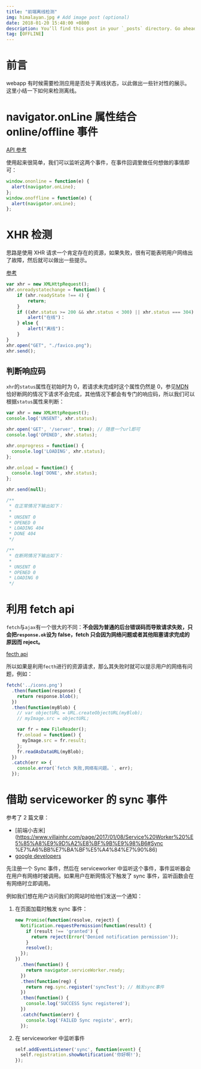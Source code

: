 ```yaml
---
title: "前端离线检测"
img: himalayan.jpg # Add image post (optional)
date: 2018-01-20 15:48:00 +0800
description: You’ll find this post in your `_posts` directory. Go ahead and edit it and re-build the site to see your changes. # Add post description (optional)
tag: [OFFLINE]
---
```


# 前言

webapp 有时候需要检测应用是否处于离线状态，以此做出一些针对性的展示。这里小结一下如何来检测离线。

# navigator.onLine 属性结合 online/offline 事件

[API 参考](https://developer.mozilla.org/en-US/docs/Web/API/NavigatorOnLine/Online_and_offline_events)

使用起来很简单，我们可以监听这两个事件，在事件回调里做任何想做的事情即可：

```js
window.ononline = function(e) {
  alert(navigator.onLine);
};
window.onoffline = function(e) {
  alert(navigator.onLine);
};
```

# XHR 检测

思路是使用 XHR 请求一个肯定存在的资源，如果失败，很有可能表明用户网络出了故障，然后就可以做出一些提示。

[参考](https://www.html5rocks.com/en/mobile/workingoffthegrid/#toc-xml-http-request)

```js
var xhr = new XMLHttpRequest();
xhr.onreadystatechange = function() {
    if (xhr.readyState !== 4) {
        return;
    }
    if ((xhr.status >= 200 && xhr.status < 300) || xhr.status === 304) {
        alert("在线")：
    } else {
        alert("离线")：
    }
}
xhr.open("GET", "./favico.png");
xhr.send();
```

## 判断响应码

`xhr`的`status`属性在初始时为 0，若请求未完成时这个属性仍然是 0，参见[MDN](https://developer.mozilla.org/zh-CN/docs/Web/API/XMLHttpRequest/status) 恰好断网的情况下请求不会完成，其他情况下都会有专门的响应码，所以我们可以根据`status`属性来判断：

```js
var xhr = new XMLHttpRequest();
console.log('UNSENT', xhr.status);

xhr.open('GET', '/server', true); // 随意一个url即可
console.log('OPENED', xhr.status);

xhr.onprogress = function() {
  console.log('LOADING', xhr.status);
};

xhr.onload = function() {
  console.log('DONE', xhr.status);
};

xhr.send(null);

/**
 * 在正常情况下输出如下：
 *
 * UNSENT 0
 * OPENED 0
 * LOADING 404
 * DONE 404
 */

/**
 * 在断网情况下输出如下：
 *
 * UNSENT 0
 * OPENED 0
 * LOADING 0
 */
```

# 利用 fetch api

`fetch`与`ajax`有一个很大的不同：**不会因为普通的后台错误码而导致请求失败，只会把`response.ok`设为 false，fetch 只会因为网络问题或者其他阻塞请求完成的原因而 reject。**

[fecth api](https://developer.mozilla.org/en-US/docs/Web/API/Fetch_API/Using_Fetch)

所以如果是利用`fecth`进行的资源请求，那么其失败时就可以提示用户的网络有问题，例如：

```js
fetch('../icons.png')
  .then(function(response) {
    return response.blob();
  })
  .then(function(myBlob) {
    // var objectURL = URL.createObjectURL(myBlob);
    // myImage.src = objectURL;

    var fr = new FileReader();
    fr.onload = function() {
      myImage.src = fr.result;
    };
    fr.readAsDataURL(myBlob);
  })
  .catch(err => {
    console.error(`fetch 失败,网络有问题。`, err);
  });
```

# 借助 serviceworker 的 sync 事件

参考了 2 篇文章：

* [前端小吉米](https://www.villainhr.com/page/2017/01/08/Service%20Worker%20%E5%85%A8%E9%9D%A2%E8%BF%9B%E9%98%B6#Sync %E7%A6%BB%E7%BA%BF%E5%A4%84%E7%90%86)
* [google developers](https://developers.google.com/web/updates/2015/12/background-sync)

先注册一个 Sync 事件，然后在 serviceworker 中监听这个事件，事件监听器会在用户有网络时被调用。如果用户在断网情况下触发了 sync 事件，监听函数会在有网络时立即调用。

例如我们想在用户访问我们的网站时给他们发送一个通知：

1.  在页面加载时触发 sync 事件：

    ```js
    new Promise(function(resolve, reject) {
      Notification.requestPermission(function(result) {
        if (result !== 'granted') {
          return reject(Error('Denied notification permission'));
        }
        resolve();
      });
    })
      .then(function() {
        return navigator.serviceWorker.ready;
      })
      .then(function(reg) {
        return reg.sync.register('syncTest'); // 触发sync事件
      })
      .then(function() {
        console.log('SUCCESS Sync registered');
      })
      .catch(function(err) {
        console.log('FAILED Sync registe', err);
      });
    ```

2.  在 serviceworker 中监听事件

    ```js
    self.addEventListener('sync', function(event) {
      self.registration.showNotification('你好啊!');
    });
    ```
